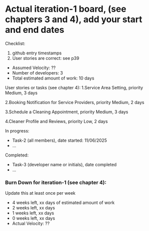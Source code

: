 # Actual iteration-1 board, (see chapters 3 and 4), add your start and end dates 

Checklist: 
1. github entry timestamps
2. User stories are correct: see p39

* Assumed Velocity: ?? 
* Number of developers: 3
* Total estimated amount of work: 10 days

User stories or tasks (see chapter 4):
1.Service Area Setting, priority Medium, 3 days

2.Booking Notification for Service Providers, priority Medium, 2 days

3.Schedule a Cleaning Appointment, priority Medium, 3 days

4.Cleaner Profile and Reviews, priority Low, 2 days

In progress:
* Task-2 (all members), date started: 11/06/2025
* ...

Completed:
* Task-3 (developer name or initials), date completed
* ...

### Burn Down for iteration-1 (see chapter 4):
Update this at least once per week
* 4 weeks left, xx days of estimated amount of work 
* 2 weeks left, xx days
* 1 weeks left, xx days
* 0 weeks left, xx days
* Actual Velocity: ?? 
